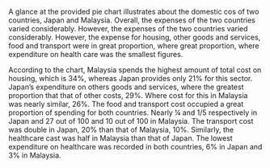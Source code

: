 A glance at the provided pie chart illustrates about the domestic cos of two countries, Japan and Malaysia.
Overall, the expenses of the two countries varied considerably. However, the expenses of the two countries varied considerably. However, the expense for housing, other goods and services, food and transport were in great proportion, where great proportion, where expenditure on health care was the smallest figures.
 
According to the chart, Malaysia spends the highest amount of total cost on housing, which is 34%, whereas Japan provides only 21% for this sector.
 Japan’s expenditure on others goods and services, where the greatest proportion that that of other costs, 29%. Where cost for this in Malaysia was nearly similar, 26%. 
The food and transport cost occupied a great proportion of spending for both countries. Nearly ¼ and 1/5 respectively in Japan and 27 out of 100 and 10 out of 100 in Malaysia. The transport cost was double in Japan, 20% than that of Malaysia, 10%. Similarly, the healthcare cast was half in Malaysia than that of Japan.
 The lowest expenditure on healthcare was recorded in both countries, 6% in Japan and 3% in Malaysia.

